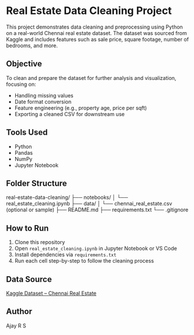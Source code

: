 # Real Estate Data Cleaning Project

This project demonstrates data cleaning and preprocessing using Python on a real-world Chennai real estate dataset. The dataset was sourced from Kaggle and includes features such as sale price, square footage, number of bedrooms, and more.

## Objective
To clean and prepare the dataset for further analysis and visualization, focusing on:
- Handling missing values
- Date format conversion
- Feature engineering (e.g., property age, price per sqft)
- Exporting a cleaned CSV for downstream use

## Tools Used
- Python
- Pandas
- NumPy
- Jupyter Notebook

## Folder Structure
real-estate-data-cleaning/
├── notebooks/
│ └── real_estate_cleaning.ipynb
├── data/
│ └── chennai_real_estate.csv (optional or sample)
├── README.md
├── requirements.txt
└── .gitignore

## How to Run
1. Clone this repository
2. Open `real_estate_cleaning.ipynb` in Jupyter Notebook or VS Code
3. Install dependencies via `requirements.txt`
4. Run each cell step-by-step to follow the cleaning process

## Data Source
[Kaggle Dataset – Chennai Real Estate](https://www.kaggle.com/datasets)

## Author
Ajay R S

